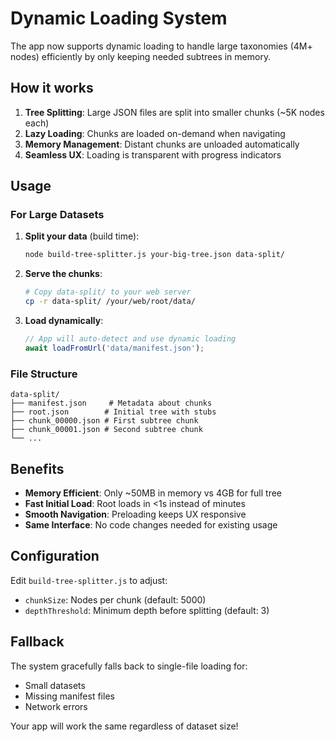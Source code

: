# Dynamic Loading System

The app now supports dynamic loading to handle large taxonomies (4M+ nodes) efficiently by only keeping needed subtrees in memory.

## How it works

1. **Tree Splitting**: Large JSON files are split into smaller chunks (~5K nodes each)
2. **Lazy Loading**: Chunks are loaded on-demand when navigating 
3. **Memory Management**: Distant chunks are unloaded automatically
4. **Seamless UX**: Loading is transparent with progress indicators

## Usage

### For Large Datasets

1. **Split your data** (build time):
   ```bash
   node build-tree-splitter.js your-big-tree.json data-split/
   ```

2. **Serve the chunks**:
   ```bash
   # Copy data-split/ to your web server
   cp -r data-split/ /your/web/root/data/
   ```

3. **Load dynamically**:
   ```javascript
   // App will auto-detect and use dynamic loading
   await loadFromUrl('data/manifest.json');
   ```

### File Structure

```
data-split/
├── manifest.json     # Metadata about chunks
├── root.json        # Initial tree with stubs
├── chunk_00000.json # First subtree chunk
├── chunk_00001.json # Second subtree chunk
└── ...
```

## Benefits

- **Memory Efficient**: Only ~50MB in memory vs 4GB for full tree
- **Fast Initial Load**: Root loads in <1s instead of minutes
- **Smooth Navigation**: Preloading keeps UX responsive
- **Same Interface**: No code changes needed for existing usage

## Configuration

Edit `build-tree-splitter.js` to adjust:
- `chunkSize`: Nodes per chunk (default: 5000)
- `depthThreshold`: Minimum depth before splitting (default: 3)

## Fallback

The system gracefully falls back to single-file loading for:
- Small datasets
- Missing manifest files
- Network errors

Your app will work the same regardless of dataset size!
